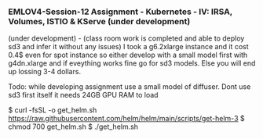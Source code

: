 ### EMLOV4-Session-12 Assignment - Kubernetes - IV: IRSA, Volumes, ISTIO & KServe (under development)

(under development) - (class room work is completed and able to deploy sd3 and infer it without any issues)
I took a g6.2xlarge instance and it cost 0.4$ even for spot instance so either develop with a small model first with g4dn.xlarge
and if eveything works fine go for sd3 models. Else you will end up lossing 3-4 dollars.

Todo: while developing assignment use a small model of diffuser. Dont use sd3 first itself it needs 24GB GPU RAM to load

$ curl -fsSL -o get_helm.sh https://raw.githubusercontent.com/helm/helm/main/scripts/get-helm-3
$ chmod 700 get_helm.sh
$ ./get_helm.sh